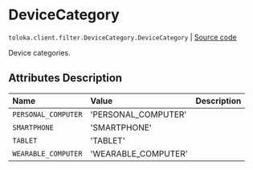 # DeviceCategory
`toloka.client.filter.DeviceCategory.DeviceCategory` | [Source code](https://github.com/Toloka/toloka-kit/blob/v1.1.3/src/client/filter.py#L515)

Device categories.

## Attributes Description

| Name | Value | Description |
| :------| :-----------| :----------| 
`PERSONAL_COMPUTER`|'PERSONAL_COMPUTER'|
`SMARTPHONE`|'SMARTPHONE'|
`TABLET`|'TABLET'|
`WEARABLE_COMPUTER`|'WEARABLE_COMPUTER'|
